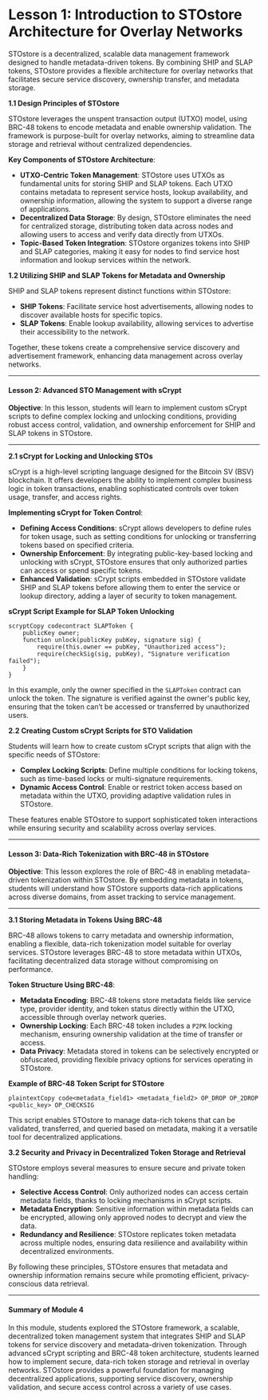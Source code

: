 # Lesson 1: Introduction to STOstore Architecture for Overlay Networks

STOstore is a decentralized, scalable data management framework designed to handle metadata-driven tokens. By combining SHIP and SLAP tokens, STOstore provides a flexible architecture for overlay networks that facilitates secure service discovery, ownership transfer, and metadata storage.

**1.1 Design Principles of STOstore**

STOstore leverages the unspent transaction output (UTXO) model, using BRC-48 tokens to encode metadata and enable ownership validation. The framework is purpose-built for overlay networks, aiming to streamline data storage and retrieval without centralized dependencies.

**Key Components of STOstore Architecture**:

* **UTXO-Centric Token Management**: STOstore uses UTXOs as fundamental units for storing SHIP and SLAP tokens. Each UTXO contains metadata to represent service hosts, lookup availability, and ownership information, allowing the system to support a diverse range of applications.
* **Decentralized Data Storage**: By design, STOstore eliminates the need for centralized storage, distributing token data across nodes and allowing users to access and verify data directly from UTXOs.
* **Topic-Based Token Integration**: STOstore organizes tokens into SHIP and SLAP categories, making it easy for nodes to find service host information and lookup services within the network.

**1.2 Utilizing SHIP and SLAP Tokens for Metadata and Ownership**

SHIP and SLAP tokens represent distinct functions within STOstore:

* **SHIP Tokens**: Facilitate service host advertisements, allowing nodes to discover available hosts for specific topics.
* **SLAP Tokens**: Enable lookup availability, allowing services to advertise their accessibility to the network.

Together, these tokens create a comprehensive service discovery and advertisement framework, enhancing data management across overlay networks.

***

#### **Lesson 2: Advanced STO Management with sCrypt**

**Objective**: In this lesson, students will learn to implement custom sCrypt scripts to define complex locking and unlocking conditions, providing robust access control, validation, and ownership enforcement for SHIP and SLAP tokens in STOstore.

***

**2.1 sCrypt for Locking and Unlocking STOs**

sCrypt is a high-level scripting language designed for the Bitcoin SV (BSV) blockchain. It offers developers the ability to implement complex business logic in token transactions, enabling sophisticated controls over token usage, transfer, and access rights.

**Implementing sCrypt for Token Control**:

* **Defining Access Conditions**: sCrypt allows developers to define rules for token usage, such as setting conditions for unlocking or transferring tokens based on specified criteria.
* **Ownership Enforcement**: By integrating public-key-based locking and unlocking with sCrypt, STOstore ensures that only authorized parties can access or spend specific tokens.
* **Enhanced Validation**: sCrypt scripts embedded in STOstore validate SHIP and SLAP tokens before allowing them to enter the service or lookup directory, adding a layer of security to token management.

**sCrypt Script Example for SLAP Token Unlocking**

```scrypt
scryptCopy codecontract SLAPToken {
    publicKey owner;
    function unlock(publicKey pubKey, signature sig) {
        require(this.owner == pubKey, "Unauthorized access");
        require(checkSig(sig, pubKey), "Signature verification failed");
    }
}
```

In this example, only the owner specified in the `SLAPToken` contract can unlock the token. The signature is verified against the owner's public key, ensuring that the token can’t be accessed or transferred by unauthorized users.

**2.2 Creating Custom sCrypt Scripts for STO Validation**

Students will learn how to create custom sCrypt scripts that align with the specific needs of STOstore:

* **Complex Locking Scripts**: Define multiple conditions for locking tokens, such as time-based locks or multi-signature requirements.
* **Dynamic Access Control**: Enable or restrict token access based on metadata within the UTXO, providing adaptive validation rules in STOstore.

These features enable STOstore to support sophisticated token interactions while ensuring security and scalability across overlay services.

***

#### **Lesson 3: Data-Rich Tokenization with BRC-48 in STOstore**

**Objective**: This lesson explores the role of BRC-48 in enabling metadata-driven tokenization within STOstore. By embedding metadata in tokens, students will understand how STOstore supports data-rich applications across diverse domains, from asset tracking to service management.

***

**3.1 Storing Metadata in Tokens Using BRC-48**

BRC-48 allows tokens to carry metadata and ownership information, enabling a flexible, data-rich tokenization model suitable for overlay services. STOstore leverages BRC-48 to store metadata within UTXOs, facilitating decentralized data storage without compromising on performance.

**Token Structure Using BRC-48**:

* **Metadata Encoding**: BRC-48 tokens store metadata fields like service type, provider identity, and token status directly within the UTXO, accessible through overlay network queries.
* **Ownership Locking**: Each BRC-48 token includes a `P2PK` locking mechanism, ensuring ownership validation at the time of transfer or access.
* **Data Privacy**: Metadata stored in tokens can be selectively encrypted or obfuscated, providing flexible privacy options for services operating in STOstore.

**Example of BRC-48 Token Script for STOstore**

```plaintext
plaintextCopy code<metadata_field1> <metadata_field2> OP_DROP OP_2DROP <public_key> OP_CHECKSIG
```

This script enables STOstore to manage data-rich tokens that can be validated, transferred, and queried based on metadata, making it a versatile tool for decentralized applications.

**3.2 Security and Privacy in Decentralized Token Storage and Retrieval**

STOstore employs several measures to ensure secure and private token handling:

* **Selective Access Control**: Only authorized nodes can access certain metadata fields, thanks to locking mechanisms in sCrypt scripts.
* **Metadata Encryption**: Sensitive information within metadata fields can be encrypted, allowing only approved nodes to decrypt and view the data.
* **Redundancy and Resilience**: STOstore replicates token metadata across multiple nodes, ensuring data resilience and availability within decentralized environments.

By following these principles, STOstore ensures that metadata and ownership information remains secure while promoting efficient, privacy-conscious data retrieval.

***

#### **Summary of Module 4**

In this module, students explored the STOstore framework, a scalable, decentralized token management system that integrates SHIP and SLAP tokens for service discovery and metadata-driven tokenization. Through advanced sCrypt scripting and BRC-48 token architecture, students learned how to implement secure, data-rich token storage and retrieval in overlay networks. STOstore provides a powerful foundation for managing decentralized applications, supporting service discovery, ownership validation, and secure access control across a variety of use cases.
